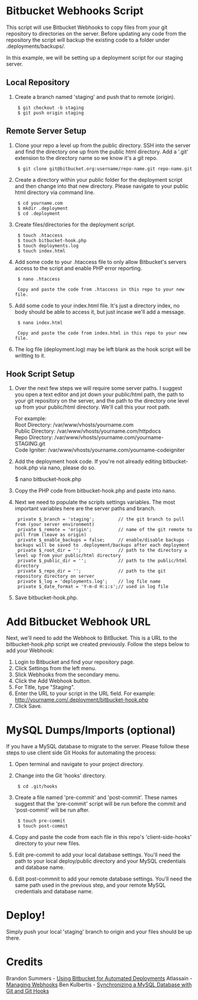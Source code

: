 # Bitbucket Webhooks Script

This script will use Bitbucket Webhooks to copy files from your git repository to directories on the server. Before updating any code from the repository the script will backup the existing code to a folder under .deployments/backups/.

In this example, we will be setting up a deployment script for our staging server.

## Local Repository

1. Create a branch named 'staging' and push that to remote (origin).

        $ git checkout -b staging
        $ git push origin staging

## Remote Server Setup

1. Clone your repo a level up from the public directory. SSH into the server and find the directory one up from the public html directory. Add a '.git' extension to the directory name so we know it's a git repo.

        $ git clone git@bitbucket.org:username/repo-name.git repo-name.git

2. Create a directory within your public folder for the deployment script and then change into that new directory. Please navigate to your public html directory via command line.

        $ cd yourname.com
        $ mkdir .deployment
        $ cd .deployment

3. Create files/directories for the deployment script.

        $ touch .htaccess
        $ touch bitbucket-hook.php
        $ touch deployments.log
        $ touch index.html

4. Add some code to your .htaccess file to only allow Bitbucket's servers access to the script and enable PHP error reporting.

        $ nano .htaccess

        Copy and paste the code from .htaccess in this repo to your new file.


5. Add some code to your index.html file. It's just a directory index, no body should be able to access it, but just incase we'll add a message.

        $ nano index.html

        Copy and paste the code from index.html in this repo to your new file.

6. The log file (deployment.log) may be left blank as the hook script will be writting to it.

## Hook Script Setup

1. Over the next few steps we will require some server paths. I suggest you open a text editor and jot down your public/html path, the path to your git repository on the server, and the path to the directory one level up from your public/html directory. We'll call this your root path.

	For example:  
	Root Directory: /var/www/vhosts/yourname.com  
	Public Directory: /var/www/vhosts/yourname.com/httpdocs  
	Repo Directory: /var/www/vhosts/yourname.com/yourname-STAGING.git  
        Code Igniter: /var/www/vhosts/yourname.com/yourname-codeigniter  

2. Add the deployment hook code. If you're not already editing bitbucket-hook.php via nano, please do so.

	$ nano bitbucket-hook.php

3. Copy the PHP code from bitbucket-hook.php and paste into nano.

4. Next we need to populate the scripts settings variables. The most important variables here are the server paths and branch.

        private $_branch = 'staging';         // the git branch to pull from (your server environment)
        private $_remote = 'origin';          // name of the git remote to pull from (leave as origin)
        private $_enable_backups = false;     // enable/disable backups - backups will be saved to .deployment/backups after each deployment
        private $_root_dir = '';              // path to the directory a level up from your public/html directory
        private $_public_dir = '';            // path to the public/html directory
        private $_repo_dir = '';              // path to the git repository directory on server
        private $_log = 'deployments.log';    // log file name
        private $_date_format = 'Y-m-d H:i:s';// used in log file

5. Save bitbucket-hook.php.

# Add Bitbucket Webhook URL

Next, we'll need to add the Webhook to BitBucket. This is a URL to the bitbucket-hook.php script we created previously. Follow the steps below to add your Webhook:

1. Login to Bitbucket and find your repository page.
2. Click Settings from the left menu.
3. Slick Webhooks from the secondary menu.
4. Click the Add Webhook button.
5. For Title, type "Staging".
6. Enter the URL to your script in the URL field. For example: http://yourname.com/.deployment/bitbucket-hook.php
7. Click Save.

# MySQL Dumps/Imports (optional)

If you have a MySQL database to migrate to the server. Please follow these steps to use client side Git Hooks for automating the process:

1. Open terminal and navigate to your project directory.
2. Change into the Git 'hooks' directory.
        
        $ cd .git/hooks

3. Create a file named 'pre-commit' and 'post-commit'. These names suggest that the 'pre-commit' script will be run before the commit and 'post-commit' will be run after.

        $ touch pre-commit
        $ touch post-commit

4. Copy and paste the code from each file in this repo's 'client-side-hooks' directory to your new files.
5. Edit pre-commit to add your local database settings. You'll need the path to your local deploy/public directory and your MySQL credentials and database name.
6. Edit post-commnit to add your remote database settings. You'll need the same path used in the previous step, and your remote MySQL credentials and database name.





# Deploy!

Simply push your local 'staging' branch to origin and your files should be up there.

# Credits

Brandon Summers - [Using Bitbucket for Automated Deployments](http://brandonsummers.name/blog/2012/02/10/using-bitbucket-for-automated-deployments/)
Atlassain - [Managing Webhooks](https://confluence.atlassian.com/bitbucket/manage-webhooks-735643732.html)
Ben Kulbertis - [Synchronizing a MySQL Database with Git and Git Hooks](http://ben.kulbertis.org/2011/10/synchronizing-a-mysql-database-with-git-and-git-hooks/)



































